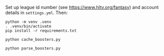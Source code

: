 Set up league id number (see https://www.hltv.org/fantasy) and account details in `settings.yml`.
Then:

```
python -m venv .venv
. .venv/bin/activate
pip install -r requirements.txt
```
```
python cache_boosters.py
```
```
python parse_boosters.py
```